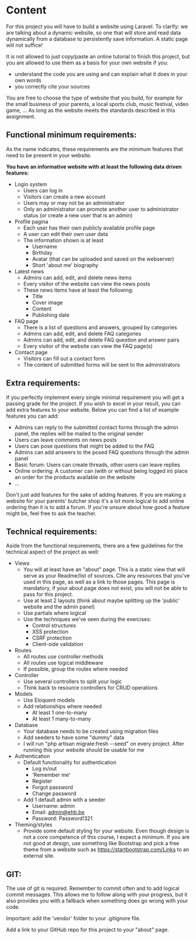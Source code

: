 # **Content**

For this project you will have to build a website using Laravel. To clarify: we are talking about a dynamic website, so one that will store and read data dynamically from a database to persistently save information. A static page will not suffice!

It is not allowed to just copy/paste an online tutorial to finish this project, but you are allowed to use them as a basis for your own website if you:
- understand the code you are using and can explain what it does in your own words
- you correctly cite your sources

 You are free to choose the type of website that you build, for example for the small business of your parents, a local sports club, music festival, video game, ... As long as the website meets the standards described in this assignment.

## **Functional minimum requirements:**
As the name indicates, these requirements are the minimum features that need to be present in your website.

**You have an informative website with at least the following data driven features:**
- Login system
    - Users can log in
    - Visitors can create a new account
    - Users may or may not be an administrator
    - Only an administrator can promote another user to administrator status (or create a new user that is an admin)
- Profile pagina
    - Each user has their own publicly available profile page
    - A user can edit their own user data
    - The information shown is at least
        - Username
        - Birthday
        - Avatar (that can be uploaded and saved on the webserver)
        - Short 'about me' biography 
- Latest news
    - Admins can add, edit, and delete news items
    - Every visitor of the website can view the news posts
    - These news items have at least the following:
        - Title
        - Cover image
        - Content
        - Publishing date
-  FAQ page
    - There is a list of questions and answers, grouped by categories
    - Admins can add, edit, and delete FAQ categories
    - Admins can add, edit, and delete FAQ question and answer pairs
    - Every visitor of the website can view the FAQ page(s)
- Contact page
    - Visitors can fill out a contact form
    - The content of submitted forms will be sent to the administrators

## **Extra requirements:**

If you perfectly implement every single minimal requirement you will get a passing grade for the project. If you wish to excel in your result, you can add extra features to your website. Below you can find a list of example features you can add:

- Admins can reply to the submitted contact forms through the admin panel, the replies will be mailed to the original sender
- Users can leave comments on news posts
- Users can pose questions that might be added to the FAQ
- Admins can add answers to the posed FAQ questions through the admin panel
- Basic forum: Users can create threads, other users can leave replies
- Online ordering: A customer can (with or without being logged in) place an order for the products available on the website
- ...

Don't just add features for the sake of adding features. If you are making a website for your parents' butcher shop it's a lot more logical to add online ordering than it is to add a forum. If you're unsure about how good a feature might be, feel free to ask the teacher.

## **Technical requirements:**

Aside from the functional requirements, there are a few guidelines for the technical aspect of the project as well:

- Views
    - You will at least have an "about" page. This is a static view that will serve as your Readme/list of sources. Cite any resources that you've used in this page, as well as a link to those pages. This page is mandatory, if your about page does not exist, you will not be able to pass for this project.
    - Use at least 2 layouts (think about maybe splitting up the 'public' website and the admin panel)
    - Use partials where logical
    - Use the techniques we've seen during the exercises:
        - Control structures
        - XSS protection
        - CSRF protection
        - Client-side validation
- Routes
    - All routes use controller methods
    - All routes use logical middleware
    - If possible, group the routes where needed
- Controller
    - Use several controllers to split your logic
    - Think back to resource controllers for CRUD operations
- Models
    - Use Eloquent models
    - Add relationships where needed
        - At least 1 one-to-many
        - At least 1 many-to-many 
- Database
    - Your database needs to be created using migration files 
    - Add seeders to have some "dummy" data
    - I will run "php artisan migrate:fresh --seed" on every project. After running this your website should be usable for me
- Authentication
    - Default functionality for authentication
        - Log in/out
        - 'Remember me'
        - Register
        - Forgot password
        - Change password
    - Add 1 default admin with a seeder
        - Username: admin
        - Email: admin@ehb.be
        - Password: Password!321
- Theming/styles
    - Provide some default styling for your website. Even though design is not a core competence of this course, I expect a minimum. If you are not good at design, use something like Bootstrap and pick a free theme from a website such as https://startbootstrap.com/Links to an external site.

## **GIT:**

The use of git is required. Remember to commit often and to add logical commit messages. This allows me to follow along with your progress, but it also provides you with a fallback when something does go wrong with your code.

Important: add the 'vendor' folder to your .gitignore file.

Add a link to your GitHub repo for this project to your "about" page.